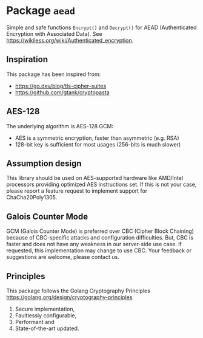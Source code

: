 # Package `aead`

Simple and safe functions `Encrypt()` and `Decrypt()` for
AEAD (Authenticated Encryption with Associated Data).
See <https://wikiless.org/wiki/Authenticated_encryption>.

## Inspiration

This package has been inspired from:

- <https://go.dev/blog/tls-cipher-suites>
- <https://github.com/gtank/cryptopasta>

## AES-128

The underlying algorithm is AES-128 GCM:

- AES is a symmetric encryption, faster than asymmetric (e.g. RSA)
- 128-bit key is sufficient for most usages (256-bits is much slower)

## Assumption design

This library should be used on AES-supported hardware
like AMD/Intel processors providing optimized AES instructions set.
If this is not your case, please report a feature request
to implement support for ChaCha20Poly1305.

## Galois Counter Mode

GCM (Galois Counter Mode) is preferred over CBC (Cipher Block Chaining)
because of CBC-specific attacks and configuration difficulties.
But, CBC is faster and does not have any weakness in our server-side use case.
If requested, this implementation may change to use CBC.
Your feedback or suggestions are welcome, please contact us.

## Principles

This package follows the Golang Cryptography Principles
<https://golang.org/design/cryptography-principles>

1. Secure implementation,
2. Faultlessly configurable,
3. Performant and
4. State-of-the-art updated.

